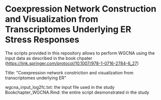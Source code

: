 # Coexpression Network Construction and Visualization from Transcriptomes Underlying ER Stress Responses

The scripts provided in this repository allows to perform WGCNA using the input data as described in the book chpater (https://link.springer.com/protocol/10.1007/978-1-0716-2784-6_27) 

Title: "Coexpression network constriction and visualization from transcriptomes underlying ER"

wgcna_input_log2fc.txt: the input file used in the study
Bookchapter_WGCNA.Rmd: the entire script desmonstrated in the study
